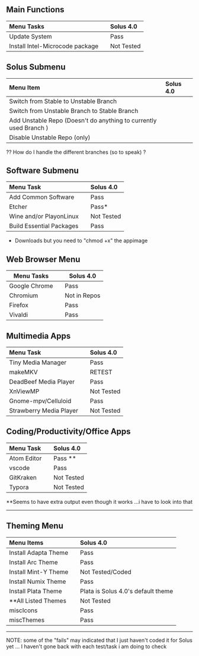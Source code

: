 ## Main Functions

| Menu Tasks                      |      | Solus 4.0  |
| :------------------------------ | :--- | :--------- |
| Update System                   |      | Pass       |
| Install Intel-Microcode package |      | Not Tested |

## Solus Submenu

| Menu Item                                                         | Solus 4.0 |
| :---------------------------------------------------------------- | :-------- |
| Switch from Stable to Unstable Branch                             |           |
| Switch from Unstable Branch to Stable Branch                      |           |
| Add Unstable Repo (Doesn't do anything to currently used Branch ) |           |
| Disable Unstable Repo (only)                                      |           |

?? How do I handle the different branches (so to speak) ?

## Software Submenu

| Menu Task                |      | Solus 4.0  |
| :----------------------- | :--- | :--------- |
| Add Common Software      |      | Pass       |
| Etcher                   |      | Pass\*     |
| Wine and/or PlayonLinux  |      | Not Tested |
| Build Essential Packages |      | Pass       |

- Downloads but you need to "chmod +x" the appimage

## Web Browser Menu

| Menu Tasks    |     | Solus 4.0    |
| ------------- | --- | ------------ |
| Google Chrome |     | Pass         |
| Chromium      |     | Not in Repos |
| Firefox       |     | Pass         |
| Vivaldi       |     | Pass         |

## Multimedia Apps

| Menu Task               |      | Solus 4.0  |
| :---------------------- | :--- | :--------- |
| Tiny Media Manager      |      | Pass       |
| makeMKV                 |      | RETEST     |
| DeadBeef Media Player   |      | Pass       |
| XnViewMP                |      | Not Tested |
| Gnome-mpv/Celluloid     |      | Pass       |
| Strawberry Media Player |      | Not Tested |

## Coding/Productivity/Office Apps

| Menu Task   |      | Solus 4.0  |
| :---------- | :--- | :--------- |
| Atom Editor |      | Pass \*\*  |
| vscode      |      | Pass       |
| GitKraken   |      | Not Tested |
| Typora      |      | Not Tested |

\*\*Seems to have extra output even though it works ...i have to look into that

---

## Theming Menu

| Menu Items            |      | Solus 4.0                          |
| :-------------------- | :--- | :--------------------------------- |
| Install Adapta Theme  |      | Pass                               |
| Install Arc Theme     |      | Pass                               |
| Install Mint-Y Theme  |      | Not Tested/Coded                   |
| Install Numix Theme   |      | Pass                               |
| Install Plata Theme   |      | Plata is Solus 4.0's default theme |
| \*\*All Listed Themes |      | Not Tested                         |
| miscIcons             |      | Pass                               |
| miscThemes            |      | Pass                               |

---

NOTE: some of the "fails" may indicated that I just haven't coded it for Solus yet ... I haven't gone back with each test/task i am doing to check
